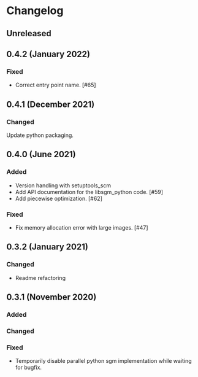 # Changelog

## Unreleased

## 0.4.2 (January 2022)

### Fixed

- Correct entry point name. [#65]

## 0.4.1 (December 2021)

### Changed

Update python packaging.

## 0.4.0 (June 2021)

### Added

- Version handling with setuptools_scm 
- Add API documentation for the libsgm_python code. [#59]
- Add piecewise optimization. [#62]

### Fixed

- Fix memory allocation error with large images. [#47]

## 0.3.2 (January 2021)

### Changed

- Readme refactoring

## 0.3.1 (November 2020)

### Added

### Changed

### Fixed

- Temporarily disable parallel python sgm implementation while waiting for bugfix.


